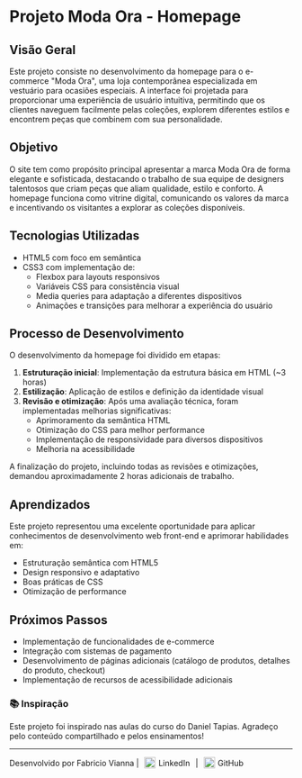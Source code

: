 # Projeto Moda Ora - Homepage

## Visão Geral

Este projeto consiste no desenvolvimento da homepage para o e-commerce "Moda Ora", uma loja contemporânea especializada em vestuário para ocasiões especiais. A interface foi projetada para proporcionar uma experiência de usuário intuitiva, permitindo que os clientes naveguem facilmente pelas coleções, explorem diferentes estilos e encontrem peças que combinem com sua personalidade.

## Objetivo

O site tem como propósito principal apresentar a marca Moda Ora de forma elegante e sofisticada, destacando o trabalho de sua equipe de designers talentosos que criam peças que aliam qualidade, estilo e conforto. A homepage funciona como vitrine digital, comunicando os valores da marca e incentivando os visitantes a explorar as coleções disponíveis.

## Tecnologias Utilizadas

- HTML5 com foco em semântica
- CSS3 com implementação de:
  - Flexbox para layouts responsivos
  - Variáveis CSS para consistência visual
  - Media queries para adaptação a diferentes dispositivos
  - Animações e transições para melhorar a experiência do usuário

## Processo de Desenvolvimento

O desenvolvimento da homepage foi dividido em etapas:

1. **Estruturação inicial**: Implementação da estrutura básica em HTML (~3 horas)
2. **Estilização**: Aplicação de estilos e definição da identidade visual
3. **Revisão e otimização**: Após uma avaliação técnica, foram implementadas melhorias significativas:
   - Aprimoramento da semântica HTML
   - Otimização do CSS para melhor performance
   - Implementação de responsividade para diversos dispositivos
   - Melhoria na acessibilidade

A finalização do projeto, incluindo todas as revisões e otimizações, demandou aproximadamente 2 horas adicionais de trabalho.

## Aprendizados

Este projeto representou uma excelente oportunidade para aplicar conhecimentos de desenvolvimento web front-end e aprimorar habilidades em:

- Estruturação semântica com HTML5
- Design responsivo e adaptativo
- Boas práticas de CSS
- Otimização de performance

## Próximos Passos

- Implementação de funcionalidades de e-commerce
- Integração com sistemas de pagamento
- Desenvolvimento de páginas adicionais (catálogo de produtos, detalhes do produto, checkout)
- Implementação de recursos de acessibilidade adicionais

### 📚 Inspiração

Este projeto foi inspirado nas aulas do curso do Daniel Tapias. Agradeço pelo conteúdo compartilhado e pelos ensinamentos!

---

<p style="display: flex; align-items: center; gap: 10px; flex-wrap: wrap;">
  Desenvolvido por Fabricio Vianna |
  <a href="https://www.linkedin.com/in/fabricio-vianna" target="_blank" style="display: inline-flex; align-items: center; text-decoration: none; color: inherit;">
    <img src="https://cdn.jsdelivr.net/gh/devicons/devicon/icons/linkedin/linkedin-original.svg" alt="LinkedIn" width="20" style="margin-right: 5px;">
    LinkedIn
  </a> |
  <a href="https://github.com/fabricio-vianna" target="_blank" style="display: inline-flex; align-items: center; text-decoration: none; color: inherit;">
    <img src="https://github.githubassets.com/images/modules/logos_page/GitHub-Mark.png" alt="GitHub" width="20" style="margin-right: 5px;">
    GitHub
  </a>
</p>
